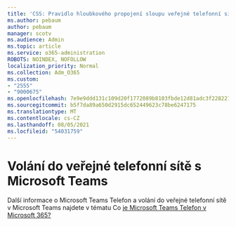 ```yaml
---
title: 'CSS: Pravidlo hloubkového propojení sloupu veřejné telefonní sítě'
ms.author: pebaum
author: pebaum
manager: scotv
ms.audience: Admin
ms.topic: article
ms.service: o365-administration
ROBOTS: NOINDEX, NOFOLLOW
localization_priority: Normal
ms.collection: Adm_O365
ms.custom:
- "2555"
- "9000675"
ms.openlocfilehash: 7e9e9ddd131c109d20f1772089b8103fbde12d81adc3f2282210c8a9e2e43611
ms.sourcegitcommit: b5f7da89a650d2915dc652449623c78be6247175
ms.translationtype: MT
ms.contentlocale: cs-CZ
ms.lasthandoff: 08/05/2021
ms.locfileid: "54031759"
---
```

# <a name="pstn-calling-with-microsoft-teams"></a>Volání do veřejné telefonní sítě s Microsoft Teams

Další informace o Microsoft Teams Telefon a volání do veřejné telefonní sítě v Microsoft Teams najdete v tématu Co [je Microsoft Teams Telefon v Microsoft 365?](https://docs.microsoft.com/microsoftteams/what-is-phone-system-in-office-365)